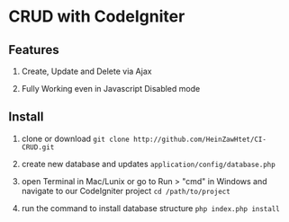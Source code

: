 CRUD with CodeIgniter
=====================



Features
--------

1.  Create, Update and Delete via Ajax

2.  Fully Working even in Javascript Disabled mode



Install
-------

1.  clone or download `git clone http://github.com/HeinZawHtet/CI-CRUD.git`

2.  create new database and updates `application/config/database.php`

3.  open Terminal in Mac/Lunix or go to Run \> "cmd" in Windows and navigate to our CodeIgniter project `cd /path/to/project`

4.  run the command to install database structure `php index.php install`